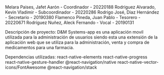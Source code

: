 Melara Paises, Jafet Aarón -  Coordinador - 20220188
Rodriguez Alvarado, Kevin Vladimir - Subcoordinador - 20220286
Rodrigo José, Diaz Hernández - Secretario - 20190380
Flamenco Pineda, Juan Pablo - Tesorero - 20220671
Rodríguez Nuñez, Aleck Fernando - Vocal - 20190131

Descripción de proyecto:
D&M Systems-app es una aplicación movil utilizada para la administración de usuarios siendo esta una extensión de la aplicación web que se utiliza para la administración, venta y compra de medicamentos para una farmacia.

Dependencias utilizadas:
react-native-elements
react-native-progress
react-native-gesture-handler
@react-navigation/native
react-native-vector-icons/FontAwesome
@react-navigation/stack
